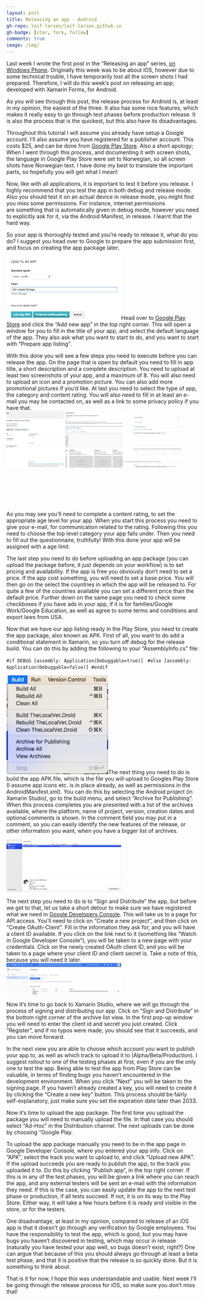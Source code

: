 ```yaml
---
layout: post
title: Releasing an app - Android
gh-repo: leif-larsen/leif-larsen.github.io
gh-badge: [star, fork, follow]
comments: true
image: /img/
---
```

    
    
Last week I wrote the first post in the “Releasing an app” series, [on Windows Phone](http://blog.leiflarsen.org/releasing-an-app-windows-phone). Originally this week was to be about iOS, however due to some technical trouble, I have temporarily lost all the screen shots I had prepared. Therefore, I will do this week’s post on releasing an app, developed with Xamarin Forms, for Android.

As you will see through this post, the release process for Android is, at least in my opinion, the easiest of the three. It also has some nice features, which makes it really easy to go through test phases before production release. It is also the process that is the quickest, but this also have its disadvantages.

Throughout this tutorial I will assume you already have setup a Google account. I’ll also assume you have registered for a publisher account. This costs $25, and can be done from [Google Play Store](https://play.google.com/apps/publish). Also a short apology; When I went through this process, and documenting it with screen shots, the language in Google Play Store were set to Norwegian, so all screen shots have Norwegian text. I have done my best to translate the important parts, so hopefully you will get what I mean!

Now, like with all applications, it is important to test it before you release. I highly recommend that you test the app in both debug and release mode. Also you should test it on an actual device in release mode, you might find you miss some permissions. For instance, internet permissions are something that is automatically given in debug mode, however you need to explicitly ask for it, via the Android Manifest, in release. I learnt that the hard way.

So your app is thoroughly tested and you’re ready to release it, what do you do? I suggest you head over to Google to prepare the app submission first, and focus on creating the app package later.

![Create new app listing in Google Play Store](/img/2016/02/Skjermbilde-2016-01-16-kl.-12.58.10-300x166.png?fit=300%2C166)Head over to [Google Play Store](https://play.google.com/apps/publish) and click the “Add new app” in the top right corner. This will open a window for you to fill in the title of your app, and select the default language of the app. They also ask what you want to start to do, and you want to start with “Prepare app listing”.

With this done you will see a few steps you need to execute before you can release the app. On the page that is open by default you need to fill in app title, a short description and a complete description. You need to upload at least two screenshots of your app, and a maximum of 8. You will also need to upload an icon and a promotion picture. You can also add more promotional pictures if you’d like. At last you need to select the type of app, the category and content rating. You will also need to fill in at least an e-mail you may be contacted on, as well as a link to some privacy policy if you have that.  
[![App listing app information](/img/2016/02/AppListing1-150x150.png?resize=150%2C90)](/img/2016/02/AppListing1.png) [![App listing - Graphical elements needed](/img/2016/02/AppListing2-150x150.png?resize=150%2C107)](/img/2016/02/AppListing2.png) [![App listing contact info and content rating](/img/2016/02/AppListing3-150x150.png?resize=150%2C90)](/img/2016/02/AppListing3.png)

 

 

 

As you may see you’ll need to complete a content rating, to set the appropriate age level for your app. When you start this process you need to give your e-mail, for communication related to the rating. Following this you need to choose the top level category your app falls under. Then you need to fill out the questionnaire, truthfully! With this done your app will be assigned with a age limit.

The last step you need to do before uploading an app package (you can upload the package before, it just depends on your workflow) is to set pricing and availability. If the app is free you obviously don’t need to set a price. If the app cost something, you will need to set a base price. You will then go on the select the countries in which the app will be released to. For quite a few of the countries available you can set a different price than the default price. Further down on the same page you need to check some checkboxes if you have ads in your app, if it is for families/Google Work/Google Education, as well as agree to some terms and conditions and export laws from USA.

Now that we have our app listing ready in the Play Store, you need to create the app package, also known as APK. First of all, you want to do add a conditional statement in Xamarin, so you turn off debug for the release build. You can do this by adding the following to your “AssemblyInfo.cs” file:

<code>#if DEBUG [assembly: Application(Debuggable=true)] </code>
<code>#else [assembly: Application(Debuggable=false)] #endif</code>

[![Archive for Publishing menu choice](/img/2016/02/Skjermbilde-2016-01-16-kl.-12.53.05.png?fit=266%2C258)](/img/2016/02/Skjermbilde-2016-01-16-kl.-12.53.05.png)The next thing you need to do is build the app APK file, which is the file you will upload to Googles Play Store (I assume app icons etc. is in place already, as well as permissions in the AndroidManifest.xml). You can do this by selecting the Android project (in Xamarin Studio), go to the build menu, and select “Archive for Publishing”. When this process completes you are presented with a list of the archives available, where the platform, name of project, version, creation dates and optional comments is shown. In the comment field you may put in a comment, so you can easily identify the new features of the release, or other information you want, when you have a bigger list of archives.

[![Archive with all the release packages](/img/2016/02/Skjermbilde-2016-01-16-kl.-12.53.12-300x136.png?fit=300%2C136)](/img/2016/02/Skjermbilde-2016-01-16-kl.-12.53.12.png)

The next step you need to do is to “Sign and Distribute” the app, but before we get to that, let us take a short detour to make sure we have registered what we need in [Google Developers Console](https://play.google.com/apps/publish/#ApiAccessPlace). This will take us to a page for API access. You’ll need to click on “Create a new project”, and then click on “Create OAuth-Client”. Fill in the information they ask for, and you will have a client ID available. If you click on the link next to it (something like “Watch in Google Developer Console”), you will be taken to a new page with your credentials. Click on the newly created OAuth client ID, and you will be taken to a page where your client ID and client secret is. Take a note of this, because you will need it later.  
[![OAuth client id](/img/2016/02/Skjermbilde-2016-01-16-kl.-13.20.24-300x82.png?fit=300%2C82)](/img/2016/02/Skjermbilde-2016-01-16-kl.-13.20.24.png)

Now it’s time to go back to Xamarin Studio, where we will go through the process of signing and distributing our app. Click on “Sign and Distribute” in the bottom right corner of the archive list view. In the first pop-up window you will need to enter the client id and secret you just created. Click “Register”, and if no typos were made, you should see that it succeeds, and you can move forward.

In the next view you are able to choose which account you want to publish your app to, as well as which track to upload it to (Alpha/Beta/Production). I suggest rollout to one of the testing phases at first, even if you are the only one to test the app. Being able to test the app from Play Store can be valuable, in terms of finding bugs you haven’t encountered in the development environment. When you click “Next” you will be taken to the signing page. If you haven’t already created a key, you will need to create it by clicking the “Create a new key” button. This process should be fairly self-explanatory, just make sure you set the expiration date later than 2033.

Now it’s time to upload the app package. The first time you upload the package you will need to manually upload the file. In that case you should select “Ad-Hoc” in the Distribution channel. The next uploads can be done by choosing “Google Play.

To upload the app package manually you need to be in the app page in Google Developer Console, where you entered your app info. Click on “APK”, select the track you want to upload to, and click “Upload new APK”. If the upload succeeds you are ready to publish the app, to the track you uploaded it to. Do this by clicking “Publish app”, in the top right corner. If this is in any of the test phases, you will be given a link where you can reach the app, and any external testers will be sent an e-mail with the information they need. If this is the case, you can easily update the app to the next test phase or production, if all tests succeed. If not, it is on its way to the Play Store. Either way, it will take a few hours before it is ready and visible in the store, or for the testers.

One disadvantage, at least in my opinion, compared to release of an iOS app is that it doesn’t go through any verification by Google employees. You have the responsibility to test the app, which is good, but you may have bugs you haven’t discovered in testing, which may occur in release (naturally you have tested your app well, so bugs doesn’t exist, right?) One can argue that because of this you should always go through at least a beta test phase, and that it is positive that the release is so quickly done. But it is something to think about.

That is it for now, I hope this was understandable and usable. Next week I’ll be going through the release process for iOS, so make sure you don’t miss that!


